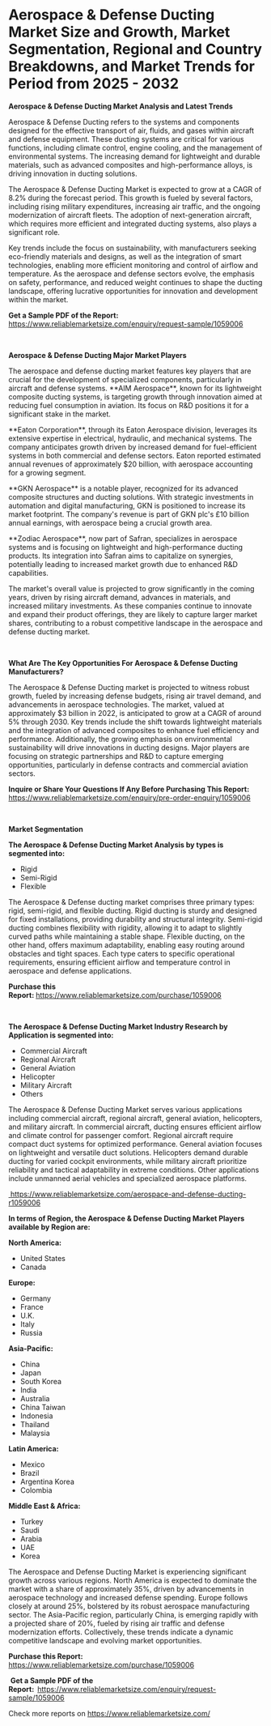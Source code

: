 <p><h1>Aerospace & Defense Ducting Market Size and Growth, Market Segmentation, Regional and Country Breakdowns, and Market Trends for Period from 2025 -  2032</h1></p><p><strong>Aerospace & Defense Ducting Market Analysis and Latest Trends</strong></p>
<p><p>Aerospace & Defense Ducting refers to the systems and components designed for the effective transport of air, fluids, and gases within aircraft and defense equipment. These ducting systems are critical for various functions, including climate control, engine cooling, and the management of environmental systems. The increasing demand for lightweight and durable materials, such as advanced composites and high-performance alloys, is driving innovation in ducting solutions.</p><p>The Aerospace & Defense Ducting Market is expected to grow at a CAGR of 8.2% during the forecast period. This growth is fueled by several factors, including rising military expenditures, increasing air traffic, and the ongoing modernization of aircraft fleets. The adoption of next-generation aircraft, which requires more efficient and integrated ducting systems, also plays a significant role.</p><p>Key trends include the focus on sustainability, with manufacturers seeking eco-friendly materials and designs, as well as the integration of smart technologies, enabling more efficient monitoring and control of airflow and temperature. As the aerospace and defense sectors evolve, the emphasis on safety, performance, and reduced weight continues to shape the ducting landscape, offering lucrative opportunities for innovation and development within the market.</p></p>
<p><strong>Get a Sample PDF of the Report:&nbsp;</strong> <a href="https://www.reliablemarketsize.com/enquiry/request-sample/1059006?utm_campaign=2640&utm_medium=2&utm_source=Github&utm_content=ia&utm_term=30032025&utm_id=aerospace-defense-ducting">https://www.reliablemarketsize.com/enquiry/request-sample/1059006</a></p>
<p>&nbsp;</p>
<p><strong>Aerospace & Defense Ducting Major Market Players</strong></p>
<p><p>The aerospace and defense ducting market features key players that are crucial for the development of specialized components, particularly in aircraft and defense systems. **AIM Aerospace**, known for its lightweight composite ducting systems, is targeting growth through innovation aimed at reducing fuel consumption in aviation. Its focus on R&D positions it for a significant stake in the market.</p><p>**Eaton Corporation**, through its Eaton Aerospace division, leverages its extensive expertise in electrical, hydraulic, and mechanical systems. The company anticipates growth driven by increased demand for fuel-efficient systems in both commercial and defense sectors. Eaton reported estimated annual revenues of approximately $20 billion, with aerospace accounting for a growing segment.</p><p>**GKN Aerospace** is a notable player, recognized for its advanced composite structures and ducting solutions. With strategic investments in automation and digital manufacturing, GKN is positioned to increase its market footprint. The company's revenue is part of GKN plc's £10 billion annual earnings, with aerospace being a crucial growth area.</p><p>**Zodiac Aerospace**, now part of Safran, specializes in aerospace systems and is focusing on lightweight and high-performance ducting products. Its integration into Safran aims to capitalize on synergies, potentially leading to increased market growth due to enhanced R&D capabilities.</p><p>The market's overall value is projected to grow significantly in the coming years, driven by rising aircraft demand, advances in materials, and increased military investments. As these companies continue to innovate and expand their product offerings, they are likely to capture larger market shares, contributing to a robust competitive landscape in the aerospace and defense ducting market.</p></p>
<p>&nbsp;</p>
<p><strong>What Are The Key Opportunities For Aerospace & Defense Ducting Manufacturers?</strong></p>
<p><p>The Aerospace & Defense Ducting market is projected to witness robust growth, fueled by increasing defense budgets, rising air travel demand, and advancements in aerospace technologies. The market, valued at approximately $3 billion in 2022, is anticipated to grow at a CAGR of around 5% through 2030. Key trends include the shift towards lightweight materials and the integration of advanced composites to enhance fuel efficiency and performance. Additionally, the growing emphasis on environmental sustainability will drive innovations in ducting designs. Major players are focusing on strategic partnerships and R&D to capture emerging opportunities, particularly in defense contracts and commercial aviation sectors.</p></p>
<p><strong>Inquire or Share Your Questions If Any Before Purchasing This Report:</strong> <a href="https://www.reliablemarketsize.com/enquiry/pre-order-enquiry/1059006?utm_campaign=2640&utm_medium=2&utm_source=Github&utm_content=ia&utm_term=30032025&utm_id=aerospace-defense-ducting">https://www.reliablemarketsize.com/enquiry/pre-order-enquiry/1059006</a></p>
<p>&nbsp;</p>
<p><strong>Market Segmentation</strong></p>
<p><strong>The Aerospace & Defense Ducting Market Analysis by types is segmented into:</strong></p>
<p><ul><li>Rigid</li><li>Semi-Rigid</li><li>Flexible</li></ul></p>
<p><p>The Aerospace & Defense ducting market comprises three primary types: rigid, semi-rigid, and flexible ducting. Rigid ducting is sturdy and designed for fixed installations, providing durability and structural integrity. Semi-rigid ducting combines flexibility with rigidity, allowing it to adapt to slightly curved paths while maintaining a stable shape. Flexible ducting, on the other hand, offers maximum adaptability, enabling easy routing around obstacles and tight spaces. Each type caters to specific operational requirements, ensuring efficient airflow and temperature control in aerospace and defense applications.</p></p>
<p><strong>Purchase this Report:&nbsp;</strong><a href="https://www.reliablemarketsize.com/purchase/1059006?utm_campaign=2640&utm_medium=2&utm_source=Github&utm_content=ia&utm_term=30032025&utm_id=aerospace-defense-ducting">https://www.reliablemarketsize.com/purchase/1059006</a></p>
<p>&nbsp;</p>
<p><strong>The Aerospace & Defense Ducting Market Industry Research by Application is segmented into:</strong></p>
<p><ul><li>Commercial Aircraft</li><li>Regional Aircraft</li><li>General Aviation</li><li>Helicopter</li><li>Military Aircraft</li><li>Others</li></ul></p>
<p><p>The Aerospace & Defense Ducting Market serves various applications including commercial aircraft, regional aircraft, general aviation, helicopters, and military aircraft. In commercial aircraft, ducting ensures efficient airflow and climate control for passenger comfort. Regional aircraft require compact duct systems for optimized performance. General aviation focuses on lightweight and versatile duct solutions. Helicopters demand durable ducting for varied cockpit environments, while military aircraft prioritize reliability and tactical adaptability in extreme conditions. Other applications include unmanned aerial vehicles and specialized aerospace platforms.</p></p>
<p><a href="https://www.reliablemarketsize.com/aerospace-and-defense-ducting-r1059006?utm_campaign=2640&utm_medium=2&utm_source=Github&utm_content=ia&utm_term=30032025&utm_id=aerospace-defense-ducting">&nbsp;https://www.reliablemarketsize.com/aerospace-and-defense-ducting-r1059006</a></p>
<p><strong>In terms of Region, the Aerospace & Defense Ducting Market Players available by Region are:</strong></p>
<p>
    <p> <strong> North America: </strong>
        <ul>
            <li>United States</li>
            <li>Canada</li>
        </ul>
        </p> 
    <p> <strong> Europe: </strong>
        <ul>
            <li>Germany</li>
            <li>France</li>
            <li>U.K.</li>
            <li>Italy</li>
            <li>Russia</li>
        </ul>
        </p> 
    <p> <strong> Asia-Pacific: </strong>
        <ul>
            <li>China</li>
            <li>Japan</li>
            <li>South Korea</li>
            <li>India</li>
            <li>Australia</li>
            <li>China Taiwan</li>
            <li>Indonesia</li>
            <li>Thailand</li>
            <li>Malaysia</li>
        </ul>
        </p> 
    <p> <strong> Latin America: </strong>
        <ul>
            <li>Mexico</li>
            <li>Brazil</li>
            <li>Argentina Korea</li>
            <li>Colombia</li>
        </ul>
        </p> 
    <p> <strong> Middle East & Africa: </strong>
        <ul>
            <li>Turkey</li>
            <li>Saudi</li>
            <li>Arabia</li>
            <li>UAE</li>
            <li>Korea</li>
        </ul>
    </p>
    </p>
<p><p>The Aerospace and Defense Ducting Market is experiencing significant growth across various regions. North America is expected to dominate the market with a share of approximately 35%, driven by advancements in aerospace technology and increased defense spending. Europe follows closely at around 25%, bolstered by its robust aerospace manufacturing sector. The Asia-Pacific region, particularly China, is emerging rapidly with a projected share of 20%, fueled by rising air traffic and defense modernization efforts. Collectively, these trends indicate a dynamic competitive landscape and evolving market opportunities.</p></p>
<p><strong>Purchase this Report: </strong><a href="https://www.reliablemarketsize.com/purchase/1059006?utm_campaign=2640&utm_medium=2&utm_source=Github&utm_content=ia&utm_term=30032025&utm_id=aerospace-defense-ducting">https://www.reliablemarketsize.com/purchase/1059006</a></p>
<p>&nbsp;<strong>Get a Sample PDF of the Report:&nbsp;&nbsp;</strong><a href="https://www.reliablemarketsize.com/enquiry/request-sample/1059006?utm_campaign=2640&utm_medium=2&utm_source=Github&utm_content=ia&utm_term=30032025&utm_id=aerospace-defense-ducting">https://www.reliablemarketsize.com/enquiry/request-sample/1059006</a></p>
<p><strong></strong></p>
<p>Check more reports on <a href="https://www.reliablemarketsize.com/?utm_campaign=2640&utm_medium=2&utm_source=Github&utm_content=ia&utm_term=30032025&utm_id=aerospace-defense-ducting">https://www.reliablemarketsize.com/</a></p>